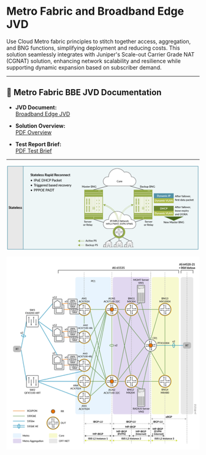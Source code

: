 # Metro Fabric and Broadband Edge JVD

Use Cloud Metro fabric principles to stitch together access, aggregation, and BNG functions, simplifying deployment and reducing costs. This solution seamlessly integrates with Juniper's Scale-out Carrier Grade NAT (CGNAT) solution, enhancing network scalability and resilience while supporting dynamic expansion based on subscriber demand.

---

## 📄 Metro Fabric BBE JVD Documentation

- **JVD Document:**  
  [Broadband Edge JVD](https://www.juniper.net/documentation/us/en/software/jvd/jvd-metro-fabric-and-broadband-edge/index.html)

- **Solution Overview:**  
  [PDF Overview](https://www.juniper.net/documentation/us/en/software/jvd/solution-overview-metro-fabric-and-broadband-edge.pdf)

- **Test Report Brief:**  
  [PDF Test Brief](https://www.juniper.net/documentation/us/en/software/jvd/test-report-brief-metro-fabric-and-broadband-edge.pdf.pdf)

---

![Stateless Rapid Reconnect Model](images/stateless-rapid-reconnect.png)


![Solution Architecture](images/network-diagram.png)